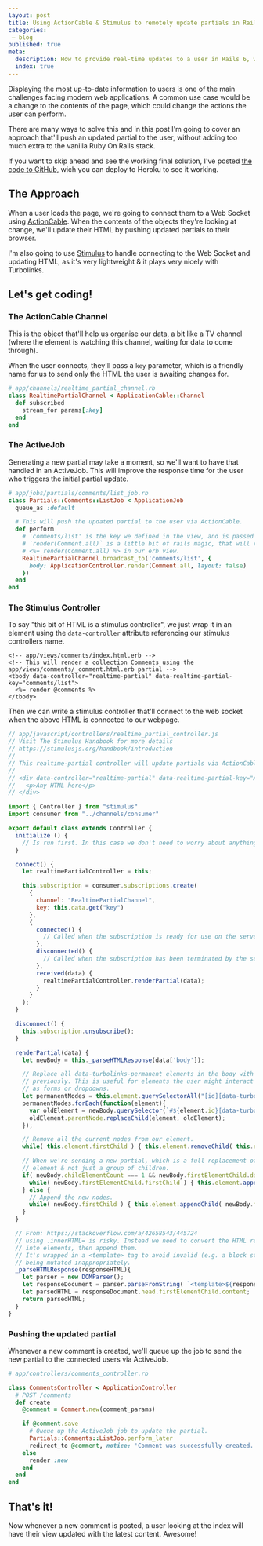 ```yaml
---
layout: post
title: Using ActionCable & Stimulus to remotely update partials in Rails 6
categories:
 – blog
published: true
meta:
  description: How to provide real-time updates to a user in Rails 6, without having to reload the page.
  index: true
---
```


Displaying the most up-to-date information to users is one of the main challenges facing modern web applications. A common use case would be a change to the contents of the page, which could change the actions the user can perform.

There are many ways to solve this and in this post I'm going to cover an approach that'll push an updated partial to the user, without adding too much extra to the vanilla Ruby On Rails stack.

If you want to skip ahead and see the working final solution, I've posted [the code to GitHub](https://github.com/MikeRogers0/RealtimePartialUpdateApp), wich you can deploy to Heroku to see it working.

## The Approach

When a user loads the page, we're going to connect them to a Web Socket using [ActionCable](https://guides.rubyonrails.org/action_cable_overview.html). When the contents of the objects they're looking at change, we'll update their HTML by pushing updated partials to their browser.

I'm also going to use [Stimulus](https://stimulusjs.org/) to handle connecting to the Web Socket and updating HTML, as it's very lightweight & it plays very nicely with Turbolinks.

## Let's get coding!

### The ActionCable Channel

This is the object that'll help us organise our data, a bit like a TV channel (where the element is watching this channel, waiting for data to come through).

When the user connects, they'll pass a `key` parameter, which is a friendly name for us to send only the HTML the user is awaiting changes for.

```ruby
# app/channels/realtime_partial_channel.rb
class RealtimePartialChannel < ApplicationCable::Channel
  def subscribed
    stream_for params[:key]
  end
end
```

### The ActiveJob

Generating a new partial may take a moment, so we'll want to have that handled in an ActiveJob. This will improve the response time for the user who triggers the initial partial update.

```ruby
# app/jobs/partials/comments/list_job.rb
class Partials::Comments::ListJob < ApplicationJob
  queue_as :default

  # This will push the updated partial to the user via ActionCable.
  def perform
    # 'comments/list' is the key we defined in the view, and is passed to the RealtimePartialChannel via stimulus.
    # `render(Comment.all)` is a little bit of rails magic, that will return the same HTML as running
    # <%= render(Comment.all) %> in our erb view.
    RealtimePartialChannel.broadcast_to('comments/list', {
      body: ApplicationController.render(Comment.all, layout: false)
    })
  end
end
```

### The Stimulus Controller

To say "this bit of HTML is a stimulus controller", we just wrap it in an element using the `data-controller` attribute referencing our stimulus controllers name.

```erb
<!-- app/views/comments/index.html.erb -->
<!-- This will render a collection Comments using the app/views/comments/_comment.html.erb partial -->
<tbody data-controller="realtime-partial" data-realtime-partial-key="comments/list">
  <%= render @comments %>
</tbody>
```

Then we can write a stimulus controller that'll connect to the web socket when the above HTML is connected to our webpage.

```javascript
// app/javascript/controllers/realtime_partial_controller.js
// Visit The Stimulus Handbook for more details 
// https://stimulusjs.org/handbook/introduction
// 
// This realtime-partial controller will update partials via ActionCable.
//
// <div data-controller="realtime-partial" data-realtime-partial-key="A friendly name for your partial">
//   <p>Any HTML here</p>
// </div>

import { Controller } from "stimulus"
import consumer from "../channels/consumer"

export default class extends Controller {
  initialize () {
    // Is run first. In this case we don't need to worry about anything.
  }

  connect() {
    let realtimePartialController = this;

    this.subscription = consumer.subscriptions.create(
      {
        channel: "RealtimePartialChannel",
        key: this.data.get("key")
      },
      {
        connected() {
          // Called when the subscription is ready for use on the server
        },
        disconnected() {
          // Called when the subscription has been terminated by the server
        },
        received(data) {
          realtimePartialController.renderPartial(data);
        }
      }
    );
  }

  disconnect() {
    this.subscription.unsubscribe();
  }

  renderPartial(data) {
    let newBody = this._parseHTMLResponse(data['body']);

    // Replace all data-turbolinks-permanent elements in the body with what was there
    // previously. This is useful for elements the user might interact with, such
    // as forms or dropdowns.
    let permanentNodes = this.element.querySelectorAll("[id][data-turbolinks-permanent]");
    permanentNodes.forEach(function(element){
      var oldElement = newBody.querySelector(`#${element.id}[data-turbolinks-permanent]`)
      oldElement.parentNode.replaceChild(element, oldElement);
    });

    // Remove all the current nodes from our element.
    while( this.element.firstChild ) { this.element.removeChild( this.element.firstChild ); }

    // When we're sending a new partial, which is a full replacement of our
    // element & not just a group of children.
    if( newBody.childElementCount === 1 && newBody.firstElementChild.dataset.realtimePartialKey === this.data.get("key") ){
      while( newBody.firstElementChild.firstChild ) { this.element.appendChild( newBody.firstElementChild.firstChild ); }
    } else {
      // Append the new nodes.
      while( newBody.firstChild ) { this.element.appendChild( newBody.firstChild ); }
    }
  }

  // From: https://stackoverflow.com/a/42658543/445724
  // using .innerHTML= is risky. Instead we need to convert the HTML received
  // into elements, then append them.
  // It's wrapped in a <template> tag to avoid invalid (e.g. a block starting with <tr>)
  // being mutated inappropriately.
  _parseHTMLResponse(responseHTML){
    let parser = new DOMParser();
    let responseDocument = parser.parseFromString( `<template>${responseHTML}</template>` , 'text/html');
    let parsedHTML = responseDocument.head.firstElementChild.content;
    return parsedHTML;
  }
}
```

### Pushing the updated partial

Whenever a new comment is created, we'll queue up the job to send the new partial to the connected users via ActiveJob.

```ruby
# app/controllers/comments_controller.rb

class CommentsController < ApplicationController
  # POST /comments
  def create
    @comment = Comment.new(comment_params)

    if @comment.save
      # Queue up the ActiveJob job to update the partial.
      Partials::Comments::ListJob.perform_later
      redirect_to @comment, notice: 'Comment was successfully created.'
    else
      render :new
    end
  end
end
```

## That's it!

Now whenever a new comment is posted, a user looking at the index will have their view updated with the latest content. Awesome!
